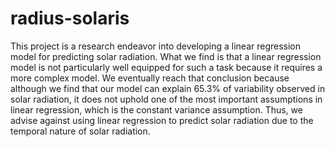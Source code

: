 # radius-solaris
This project is a research endeavor into developing a linear regression model for predicting solar radiation. What we find is that a linear regression model is not particularly well equipped for such a task because it requires a more complex model. We eventually reach that conclusion because although we find that our model can explain 65.3% of variability observed in solar radiation, it does not uphold one of the most important assumptions in linear regression, which is the constant variance assumption. Thus, we advise against using linear regression to predict solar radiation due to the temporal nature of solar radiation. 
